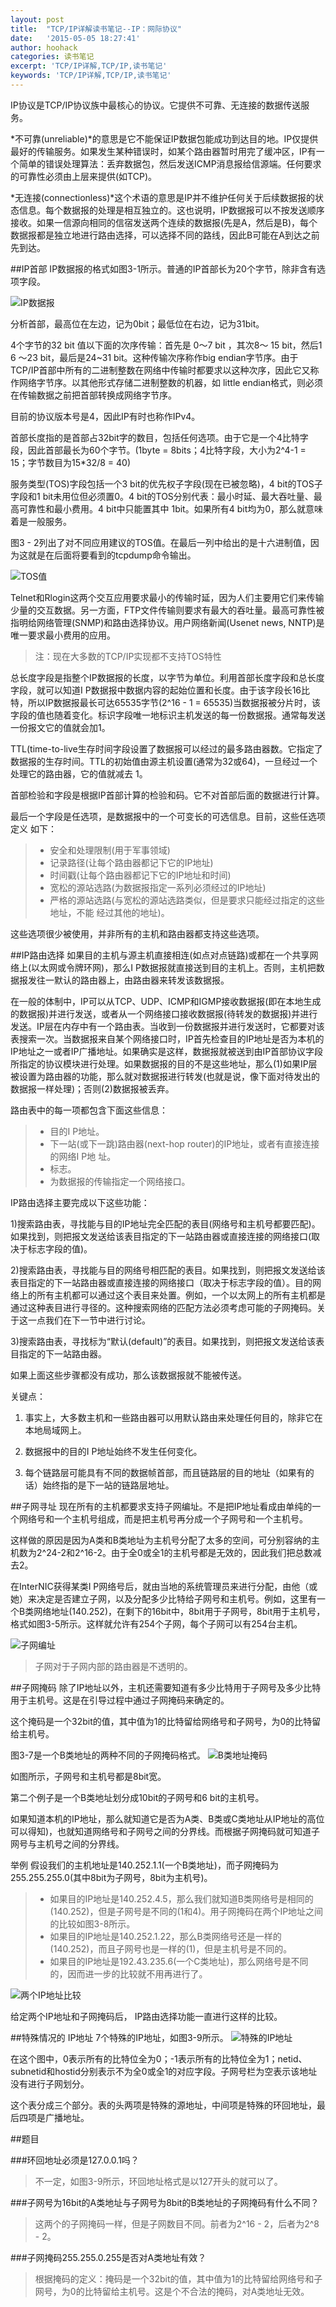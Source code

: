 ```yaml
---
layout: post
title:  "TCP/IP详解读书笔记--IP：网际协议"
date:   '2015-05-05 18:27:41'
author: hoohack
categories: 读书笔记
excerpt: 'TCP/IP详解,TCP/IP,读书笔记'
keywords: 'TCP/IP详解,TCP/IP,读书笔记'
---
```


IP协议是TCP/IP协议族中最核心的协议。它提供不可靠、无连接的数据传送服务。

*不可靠(unreliable)*的意思是它不能保证IP数据包能成功到达目的地。IP仅提供最好的传输服务。如果发生某种错误时，如某个路由器暂时用完了缓冲区，IP有一个简单的错误处理算法：丢弃数据包，然后发送ICMP消息报给信源端。任何要求的可靠性必须由上层来提供(如TCP)。

*无连接(connectionless)*这个术语的意思是IP并不维护任何关于后续数据报的状态信息。每个数据报的处理是相互独立的。这也说明，IP数据报可以不按发送顺序接收。如果一信源向相同的信宿发送两个连续的数据报(先是A，然后是B)，每个数据报都是独立地进行路由选择，可以选择不同的路线，因此B可能在A到达之前先到达。

<!--more-->

##IP首部
IP数据报的格式如图3-1所示。普通的IP首部长为20个字节，除非含有选项字段。

![IP数据报](http://7u2eqw.com1.z0.glb.clouddn.com/tcp-ip-illustrate-3-1.png)

分析首部，最高位在左边，记为0bit；最低位在右边，记为31bit。

4个字节的32 bit 值以下面的次序传输：首先是 0～7 bit ，其次8～ 15 bit，然后1 6 ～23 bit，最后是24~31 bit。这种传输次序称作big endian字节序。由于TCP/IP首部中所有的二进制整数在网络中传输时都要求以这种次序，因此它又称作网络字节序。以其他形式存储二进制整数的机器，如 little endian格式，则必须在传输数据之前把首部转换成网络字节序。

目前的协议版本号是4，因此IP有时也称作IPv4。

首部长度指的是首部占32bit字的数目，包括任何选项。由于它是一个4比特字段，因此首部最长为60个字节。(1byte = 8bits；4比特字段，大小为2^4-1 = 15；字节数目为15*32/8 = 40)

服务类型(TOS)字段包括一个3 bit的优先权子字段(现在已被忽略)，4 bit的TOS子字段和1 bit未用位但必须置0。4 bit的TOS分别代表：最小时延、最大吞吐量、最高可靠性和最小费用。4 bit中只能置其中 1bit。如果所有4 bit均为0，那么就意味着是一般服务。

图3 - 2列出了对不同应用建议的TOS值。在最后一列中给出的是十六进制值，因为这就是在后面将要看到的tcpdump命令输出。

![TOS值](http://7u2eqw.com1.z0.glb.clouddn.com/tcp-ip-illustrated-3-2.png)

Telnet和Rlogin这两个交互应用要求最小的传输时延，因为人们主要用它们来传输少量的交互数据。另一方面，FTP文件传输则要求有最大的吞吐量。最高可靠性被指明给网络管理(SNMP)和路由选择协议。用户网络新闻(Usenet news, NNTP)是唯一要求最小费用的应用。

>注：现在大多数的TCP/IP实现都不支持TOS特性

总长度字段是指整个IP数据报的长度，以字节为单位。利用首部长度字段和总长度字段，就可以知道I P数据报中数据内容的起始位置和长度。由于该字段长16比特，所以IP数据报最长可达65535字节(2^16 - 1 = 65535)当数据报被分片时，该字段的值也随着变化。标识字段唯一地标识主机发送的每一份数据报。通常每发送一份报文它的值就会加1。

TTL(time-to-live生存时间字段设置了数据报可以经过的最多路由器数。它指定了数据报的生存时间。TTL的初始值由源主机设置(通常为32或64)，一旦经过一个处理它的路由器，它的值就减去 1。

首部检验和字段是根据IP首部计算的检验和码。它不对首部后面的数据进行计算。

最后一个字段是任选项，是数据报中的一个可变长的可选信息。目前，这些任选项定义
如下：
> * 安全和处理限制(用于军事领域)
> * 记录路径(让每个路由器都记下它的IP地址)
> * 时间戳(让每个路由器都记下它的IP地址和时间)
> * 宽松的源站选路(为数据报指定一系列必须经过的IP地址)
> * 严格的源站选路(与宽松的源站选路类似，但是要求只能经过指定的这些地址，不能
经过其他的地址)。

这些选项很少被使用，并非所有的主机和路由器都支持这些选项。

##IP路由选择
如果目的主机与源主机直接相连(如点对点链路)或都在一个共享网络上(以太网或令牌环网)，那么I P数据报就直接送到目的主机上。否则，主机把数据报发往一默认的路由器上，由路由器来转发该数据报。

在一般的体制中，IP可以从TCP、UDP、ICMP和IGMP接收数据报(即在本地生成的数据报)并进行发送，或者从一个网络接口接收数据报(待转发的数据报)并进行发送。IP层在内存中有一个路由表。当收到一份数据报并进行发送时，它都要对该表搜索一次。当数据报来自某个网络接口时，IP首先检查目的IP地址是否为本机的IP地址之一或者IP广播地址。如果确实是这样，数据报就被送到由IP首部协议字段所指定的协议模块进行处理。如果数据报的目的不是这些地址，那么(1)如果IP层被设置为路由器的功能，那么就对数据报进行转发(也就是说，像下面对待发出的数据报一样处理)；否则(2)数据报被丢弃。

路由表中的每一项都包含下面这些信息：
> * 目的I P地址。
> * 下一站(或下一跳)路由器(next-hop router)的IP地址，或者有直接连接的网络I P地
址。
> * 标志。
> * 为数据报的传输指定一个网络接口。

IP路由选择主要完成以下这些功能：

1)搜索路由表，寻找能与目的IP地址完全匹配的表目(网络号和主机号都要匹配)。如果找到，则把报文发送给该表目指定的下一站路由器或直接连接的网络接口(取决于标志字段的值)。

2)搜索路由表，寻找能与目的网络号相匹配的表目。如果找到，则把报文发送给该表目指定的下一站路由器或直接连接的网络接口（取决于标志字段的值）。目的网络上的所有主机都可以通过这个表目来处置。例如，一个以太网上的所有主机都是通过这种表目进行寻径的。这种搜索网络的匹配方法必须考虑可能的子网掩码。关于这一点我们在下一节中进行讨论。

3)搜索路由表，寻找标为“默认(default)”的表目。如果找到，则把报文发送给该表目指定的下一站路由器。

如果上面这些步骤都没有成功，那么该数据报就不能被传送。

关键点：

1) 事实上，大多数主机和一些路由器可以用默认路由来处理任何目的，除非它在本地局域网上。

2) 数据报中的目的I P地址始终不发生任何变化。

3) 每个链路层可能具有不同的数据帧首部，而且链路层的目的地址（如果有的话）始终指的是下一站的链路层地址。

##子网寻址
现在所有的主机都要求支持子网编址。不是把IP地址看成由单纯的一个网络号和一个主机号组成，而是把主机号再分成一个子网号和一个主机号。

这样做的原因是因为A类和B类地址为主机号分配了太多的空间，可分别容纳的主机数为2^24-2和2^16-2。由于全0或全1的主机号都是无效的，因此我们把总数减去2。

在InterNIC获得某类I P网络号后，就由当地的系统管理员来进行分配，由他（或她）来决定是否建立子网，以及分配多少比特给子网号和主机号。例如，这里有一个B类网络地址(140.252)，在剩下的16bit中，8bit用于子网号，8bit用于主机号，格式如图3-5所示。这样就允许有254个子网，每个子网可以有254台主机。

![子网编址](http://7u2eqw.com1.z0.glb.clouddn.com/tcp-ip-illustrated-3-5.png)

>子网对于子网内部的路由器是不透明的。

##子网掩码
除了IP地址以外，主机还需要知道有多少比特用于子网号及多少比特用于主机号。这是在引导过程中通过子网掩码来确定的。

这个掩码是一个32bit的值，其中值为1的比特留给网络号和子网号，为0的比特留给主机号。

图3-7是一个B类地址的两种不同的子网掩码格式。
![B类地址掩码](http://7u2eqw.com1.z0.glb.clouddn.com/tcp-ip-illustrated-3-7.png)

如图所示，子网号和主机号都是8bit宽。

第二个例子是一个B类地址划分成10bit的子网号和6 bit的主机号。

如果知道本机的IP地址，那么就知道它是否为A类、B类或C类地址从IP地址的高位可以得知)，也就知道网络号和子网号之间的分界线。而根据子网掩码就可知道子网号与主机号之间的分界线。

举例
假设我们的主机地址是140.252.1.1(一个B类地址)，而子网掩码为255.255.255.0(其中8bit为子网号，8bit为主机号)。

> * 如果目的IP地址是140.252.4.5，那么我们就知道B类网络号是相同的(140.252)，但是子网号是不同的(1和4)。用子网掩码在两个IP地址之间的比较如图3-8所示。
> * 如果目的IP地址是140.252.1.22，那么B类网络号还是一样的(140.252)，而且子网号也是一样的(1)，但是主机号是不同的。
> * 如果目的IP地址是192.43.235.6(一个C类地址)，那么网络号是不同的，因而进一步的比较就不用再进行了。

![两个IP地址比较](http://7u2eqw.com1.z0.glb.clouddn.com/tcp-ip-illustrated-3-8.png)

给定两个IP地址和子网掩码后， IP路由选择功能一直进行这样的比较。

##特殊情况的 IP地址
7个特殊的IP地址，如图3-9所示。
![特殊的IP地址](http://7u2eqw.com1.z0.glb.clouddn.com/tcp-ip-illustrated-3-9.png)

在这个图中，0表示所有的比特位全为0；-1表示所有的比特位全为1；netid、subnetid和hostid分别表示不为全0或全1的对应字段。子网号栏为空表示该地址没有进行子网划分。

这个表分成三个部分。表的头两项是特殊的源地址，中间项是特殊的环回地址，最后四项是广播地址。

##题目

###环回地址必须是127.0.0.1吗？
> 不一定，如图3-9所示，环回地址格式是以127开头的就可以了。

###子网号为16bit的A类地址与子网号为8bit的B类地址的子网掩码有什么不同？
> 这两个的子网掩码一样，但是子网数目不同。前者为2^16 - 2，后者为2^8 - 2。

###子网掩码255.255.0.255是否对A类地址有效？
> 根据掩码的定义：掩码是一个32bit的值，其中值为1的比特留给网络号和子网号，为0的比特留给主机号。这是个不合法的掩码，对A类地址无效。
